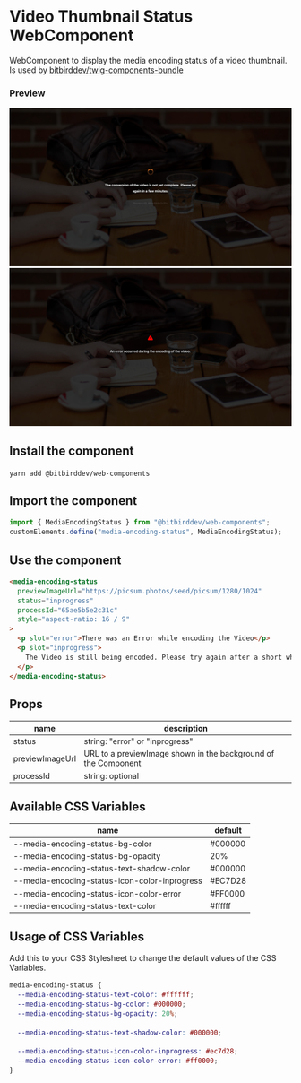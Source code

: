 # Video Thumbnail Status WebComponent

WebComponent to display the media encoding status of a video thumbnail. Is used by
[bitbirddev/twig-components-bundle](https://github.com/bitbirddev/twig-components-bundle)

### Preview

![Preview](https://github.com/bitbirddev/web-components/blob/main/lib/components/media-encoding-status/inprogress.jpeg?raw=true)
![Preview](https://github.com/bitbirddev/web-components/blob/main/lib/components/media-encoding-status/error.jpeg?raw=true)

## Install the component

`yarn add @bitbirddev/web-components`

## Import the component

```js
import { MediaEncodingStatus } from "@bitbirddev/web-components";
customElements.define("media-encoding-status", MediaEncodingStatus);
```

## Use the component

```html
<media-encoding-status
  previewImageUrl="https://picsum.photos/seed/picsum/1280/1024"
  status="inprogress"
  processId="65ae5b5e2c31c"
  style="aspect-ratio: 16 / 9"
>
  <p slot="error">There was an Error while encoding the Video</p>
  <p slot="inprogress">
    The Video is still being encoded. Please try again after a short while.
  </p>
</media-encoding-status>
```

## Props

| name            | description                                                    |
| --------------- | -------------------------------------------------------------- |
| status          | string: "error" or "inprogress"                                |
| previewImageUrl | URL to a previewImage shown in the background of the Component |
| processId       | string: optional                                               |

## Available CSS Variables

| name                                          | default |
| --------------------------------------------- | ------- |
| --media-encoding-status-bg-color              | #000000 |
| --media-encoding-status-bg-opacity            | 20%     |
| --media-encoding-status-text-shadow-color     | #000000 |
| --media-encoding-status-icon-color-inprogress | #EC7D28 |
| --media-encoding-status-icon-color-error      | #FF0000 |
| --media-encoding-status-text-color            | #ffffff |

## Usage of CSS Variables

Add this to your CSS Stylesheet to change the default values of the CSS Variables.

```css
media-encoding-status {
  --media-encoding-status-text-color: #ffffff;
  --media-encoding-status-bg-color: #000000;
  --media-encoding-status-bg-opacity: 20%;

  --media-encoding-status-text-shadow-color: #000000;

  --media-encoding-status-icon-color-inprogress: #ec7d28;
  --media-encoding-status-icon-color-error: #ff0000;
}
```
